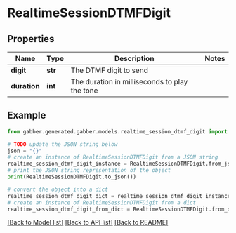 # RealtimeSessionDTMFDigit


## Properties

Name | Type | Description | Notes
------------ | ------------- | ------------- | -------------
**digit** | **str** | The DTMF digit to send | 
**duration** | **int** | The duration in milliseconds to play the tone | 

## Example

```python
from gabber.generated.gabber.models.realtime_session_dtmf_digit import RealtimeSessionDTMFDigit

# TODO update the JSON string below
json = "{}"
# create an instance of RealtimeSessionDTMFDigit from a JSON string
realtime_session_dtmf_digit_instance = RealtimeSessionDTMFDigit.from_json(json)
# print the JSON string representation of the object
print(RealtimeSessionDTMFDigit.to_json())

# convert the object into a dict
realtime_session_dtmf_digit_dict = realtime_session_dtmf_digit_instance.to_dict()
# create an instance of RealtimeSessionDTMFDigit from a dict
realtime_session_dtmf_digit_from_dict = RealtimeSessionDTMFDigit.from_dict(realtime_session_dtmf_digit_dict)
```
[[Back to Model list]](../README.md#documentation-for-models) [[Back to API list]](../README.md#documentation-for-api-endpoints) [[Back to README]](../README.md)


